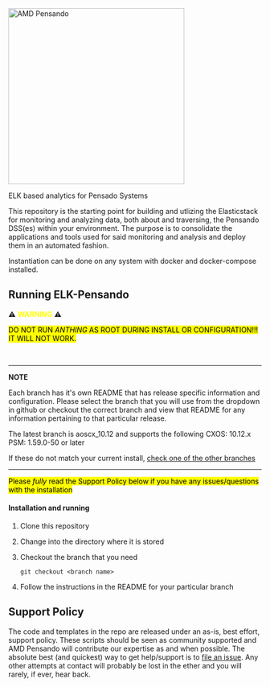 <img src="https://th.bing.com/th/id/OIP.CwPiU5tKuxQpL4ZMRSoVIQAAAA?pid=ImgDet&rs=1" alt="AMD Pensando" width="350"/>


ELK based analytics for Pensado Systems

This repository is the starting point for building and utlizing the Elasticstack for monitoring and analyzing
data, both about and traversing, the Pensando DSS(es) within your environment.  The purpose is to consolidate the
applications and tools used for said monitoring and analysis and deploy them in an automated fashion.

Instantiation can be done on any system with docker and docker-compose installed.

## Running ELK-Pensando


:warning: <span style="color:yellow">**WARNING**</span> :warning:

<mark>DO NOT RUN *ANTHING* AS ROOT DURING INSTALL OR CONFIGURATION!!!  IT WILL NOT WORK. </mark>

<br/>

---
**NOTE**

Each branch has it's own README that has release specific information and configuration.  Please select the branch that you will use from the dropdown in github or checkout the correct branch and view that README for any information pertaining to that particular release.  

The latest branch is aoscx_10.12 and supports the following
CXOS: 10.12.x <br/>
PSM:  1.59.0-50 or later

If these do not match your current install, [check one of the other branches](https://github.com/amd/cx10000-elastic/branches)

---

<mark>Please *fully* read the Support Policy below if you have any issues/questions with the installation</mark>


  #### Installation and running
 
  1. Clone this repository

  2. Change into the directory where it is stored

  3. Checkout the branch that you need
     ```
     git checkout <branch name>
     ```
     
  4. Follow the instructions in the README for your particular branch 

  
## Support Policy
The code and templates in the repo are released under an as-is, best effort, support policy. These scripts should be seen as community supported and AMD Pensando will contribute our expertise as and when possible. The absolute best (and quickest) way to get help/support is to [file an issue](https://github.com/amd/cx10000-elastic/issues).  Any other attempts at contact will probably be lost in the ether and you will rarely, if ever, hear back. 
